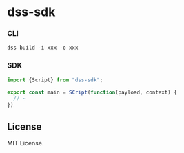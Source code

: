 # dss-sdk

### CLI

```JavaScript
dss build -i xxx -o xxx
```

### SDK

```JavaScript
import {Script} from "dss-sdk";

export const main = SCript(function(payload, context) {
  // ~
})
```

## License

MIT License.
